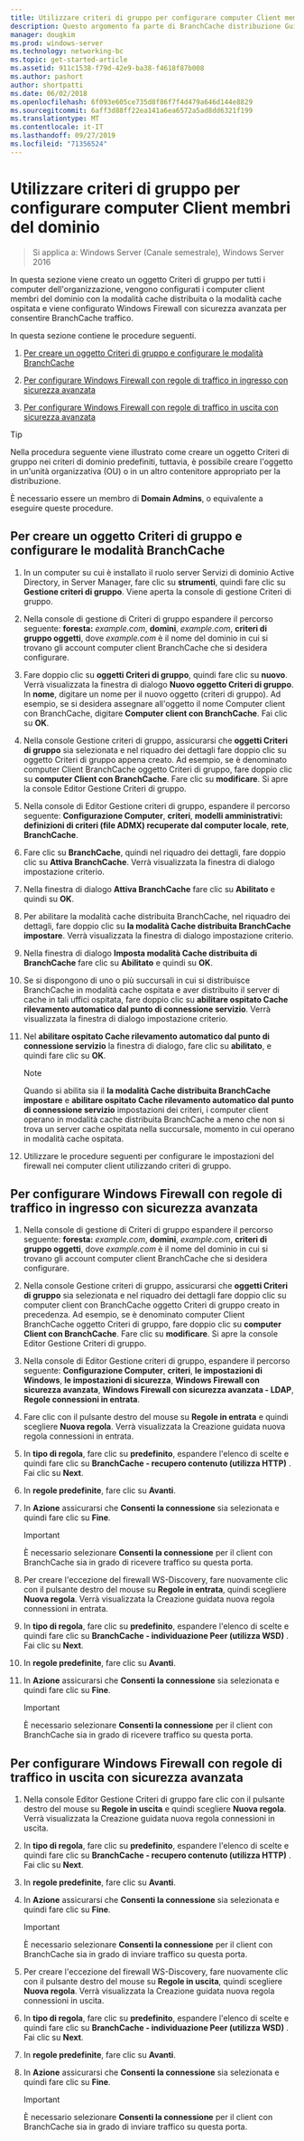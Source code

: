 ```yaml
---
title: Utilizzare criteri di gruppo per configurare computer Client membri del dominio
description: Questo argomento fa parte di BranchCache distribuzione Guide per Windows Server 2016, che illustra come distribuire BranchCache in modalità cache distribuita e ospitato per ottimizzare l'utilizzo della larghezza di banda WAN nelle succursali
manager: dougkim
ms.prod: windows-server
ms.technology: networking-bc
ms.topic: get-started-article
ms.assetid: 911c1538-f79d-42e9-ba38-f4618f87b008
ms.author: pashort
author: shortpatti
ms.date: 06/02/2018
ms.openlocfilehash: 6f093e605ce735d8f86f7f4d479a646d144e8829
ms.sourcegitcommit: 6aff3d88ff22ea141a6ea6572a5ad8dd6321f199
ms.translationtype: MT
ms.contentlocale: it-IT
ms.lasthandoff: 09/27/2019
ms.locfileid: "71356524"
---
```

# <a name="use-group-policy-to-configure-domain-member-client-computers"></a>Utilizzare criteri di gruppo per configurare computer Client membri del dominio

>Si applica a: Windows Server (Canale semestrale), Windows Server 2016

In questa sezione viene creato un oggetto Criteri di gruppo per tutti i computer dell'organizzazione, vengono configurati i computer client membri del dominio con la modalità cache distribuita o la modalità cache ospitata e viene configurato Windows Firewall con sicurezza avanzata per consentire BranchCache traffico.  
  
In questa sezione contiene le procedure seguenti.  
  
1.  [Per creare un oggetto Criteri di gruppo e configurare le modalità BranchCache](#bkmk_gp)  
  
2.  [Per configurare Windows Firewall con regole di traffico in ingresso con sicurezza avanzata](#bkmk_inbound)  
  
3.  [Per configurare Windows Firewall con regole di traffico in uscita con sicurezza avanzata](#bkmk_outbound)  
  
> [!TIP]  
> Nella procedura seguente viene illustrato come creare un oggetto Criteri di gruppo nei criteri di dominio predefiniti, tuttavia, è possibile creare l'oggetto in un'unità organizzativa (OU) o in un altro contenitore appropriato per la distribuzione.  
  
È necessario essere un membro di **Domain Admins**, o equivalente a eseguire queste procedure.  
  
## <a name="bkmk_gp"></a>Per creare un oggetto Criteri di gruppo e configurare le modalità BranchCache  
  
1.  In un computer su cui è installato il ruolo server Servizi di dominio Active Directory, in Server Manager, fare clic su **strumenti**, quindi fare clic su **Gestione criteri di gruppo**. Viene aperta la console di gestione Criteri di gruppo.  
  
2.  Nella console di gestione di Criteri di gruppo espandere il percorso seguente: **foresta:** *example.com*, **domini**, *example.com*, **criteri di gruppo oggetti**, dove *example.com* è il nome del dominio in cui si trovano gli account computer client BranchCache che si desidera configurare.  
  
3.  Fare doppio clic su **oggetti Criteri di gruppo**, quindi fare clic su **nuovo**. Verrà visualizzata la finestra di dialogo **Nuovo oggetto Criteri di gruppo**. In **nome**, digitare un nome per il nuovo oggetto (criteri di gruppo). Ad esempio, se si desidera assegnare all'oggetto il nome Computer client con BranchCache, digitare **Computer client con BranchCache**. Fai clic su **OK**.  
  
4.  Nella console Gestione criteri di gruppo, assicurarsi che **oggetti Criteri di gruppo** sia selezionata e nel riquadro dei dettagli fare doppio clic su oggetto Criteri di gruppo appena creato. Ad esempio, se è denominato computer Client BranchCache oggetto Criteri di gruppo, fare doppio clic su **computer Client con BranchCache**. Fare clic su **modificare**. Si apre la console Editor Gestione Criteri di gruppo.  
  
5.  Nella console di Editor Gestione criteri di gruppo, espandere il percorso seguente: **Configurazione Computer**, **criteri**, **modelli amministrativi: definizioni di criteri (file ADMX) recuperate dal computer locale**, **rete**, **BranchCache**.  
  
6.  Fare clic su **BranchCache**, quindi nel riquadro dei dettagli, fare doppio clic su **Attiva BranchCache**. Verrà visualizzata la finestra di dialogo impostazione criterio.  
  
7.  Nella finestra di dialogo **Attiva BranchCache** fare clic su **Abilitato** e quindi su **OK**.  
  
8.  Per abilitare la modalità cache distribuita BranchCache, nel riquadro dei dettagli, fare doppio clic su **la modalità Cache distribuita BranchCache impostare**. Verrà visualizzata la finestra di dialogo impostazione criterio.  
  
9. Nella finestra di dialogo **Imposta modalità Cache distribuita di BranchCache** fare clic su **Abilitato** e quindi su **OK**.  
  
10. Se si dispongono di uno o più succursali in cui si distribuisce BranchCache in modalità cache ospitata e aver distribuito il server di cache in tali uffici ospitata, fare doppio clic su **abilitare ospitato Cache rilevamento automatico dal punto di connessione servizio**. Verrà visualizzata la finestra di dialogo impostazione criterio.  
  
11. Nel **abilitare ospitato Cache rilevamento automatico dal punto di connessione servizio** la finestra di dialogo, fare clic su **abilitato**, e quindi fare clic su **OK**.  
  
    > [!NOTE]  
    > Quando si abilita sia il **la modalità Cache distribuita BranchCache impostare** e **abilitare ospitato Cache rilevamento automatico dal punto di connessione servizio** impostazioni dei criteri, i computer client operano in modalità cache distribuita BranchCache a meno che non si trova un server cache ospitata nella succursale, momento in cui operano in modalità cache ospitata.  
  
12. Utilizzare le procedure seguenti per configurare le impostazioni del firewall nei computer client utilizzando criteri di gruppo.  
  
## <a name="bkmk_inbound"></a>Per configurare Windows Firewall con regole di traffico in ingresso con sicurezza avanzata  
  
1.  Nella console di gestione di Criteri di gruppo espandere il percorso seguente: **foresta:** *example.com*, **domini**, *example.com*, **criteri di gruppo oggetti**, dove *example.com* è il nome del dominio in cui si trovano gli account computer client BranchCache che si desidera configurare.  
  
2.  Nella console Gestione criteri di gruppo, assicurarsi che **oggetti Criteri di gruppo** sia selezionata e nel riquadro dei dettagli fare doppio clic su computer client con BranchCache oggetto Criteri di gruppo creato in precedenza. Ad esempio, se è denominato computer Client BranchCache oggetto Criteri di gruppo, fare doppio clic su **computer Client con BranchCache**. Fare clic su **modificare**. Si apre la console Editor Gestione Criteri di gruppo.  
  
3.  Nella console di Editor Gestione criteri di gruppo, espandere il percorso seguente: **Configurazione Computer**, **criteri**, **le impostazioni di Windows**, **le impostazioni di sicurezza**, **Windows Firewall con sicurezza avanzata**, **Windows Firewall con sicurezza avanzata - LDAP**, **Regole connessioni in entrata**.  
  
4.  Fare clic con il pulsante destro del mouse su **Regole in entrata** e quindi scegliere **Nuova regola**. Verrà visualizzata la Creazione guidata nuova regola connessioni in entrata.  
  
5.  In **tipo di regola**, fare clic su **predefinito**, espandere l'elenco di scelte e quindi fare clic su **BranchCache - recupero contenuto (utilizza HTTP)** . Fai clic su **Next**.  
  
6.  In **regole predefinite**, fare clic su **Avanti**.  
  
7.  In **Azione** assicurarsi che **Consenti la connessione** sia selezionata e quindi fare clic su **Fine**.  
  
    > [!IMPORTANT]  
    > È necessario selezionare **Consenti la connessione** per il client con BranchCache sia in grado di ricevere traffico su questa porta.  
  
8.  Per creare l'eccezione del firewall WS-Discovery, fare nuovamente clic con il pulsante destro del mouse su **Regole in entrata**, quindi scegliere **Nuova regola**. Verrà visualizzata la Creazione guidata nuova regola connessioni in entrata.  
  
9. In **tipo di regola**, fare clic su **predefinito**, espandere l'elenco di scelte e quindi fare clic su **BranchCache - individuazione Peer (utilizza WSD)** . Fai clic su **Next**.  
  
10. In **regole predefinite**, fare clic su **Avanti**.  
  
11. In **Azione** assicurarsi che **Consenti la connessione** sia selezionata e quindi fare clic su **Fine**.  
  
    > [!IMPORTANT]  
    > È necessario selezionare **Consenti la connessione** per il client con BranchCache sia in grado di ricevere traffico su questa porta.  
  
## <a name="bkmk_outbound"></a>Per configurare Windows Firewall con regole di traffico in uscita con sicurezza avanzata  
  
1.  Nella console Editor Gestione Criteri di gruppo fare clic con il pulsante destro del mouse su **Regole in uscita** e quindi scegliere **Nuova regola**. Verrà visualizzata la Creazione guidata nuova regola connessioni in uscita.  
  
2.  In **tipo di regola**, fare clic su **predefinito**, espandere l'elenco di scelte e quindi fare clic su **BranchCache - recupero contenuto (utilizza HTTP)** . Fai clic su **Next**.  
  
3.  In **regole predefinite**, fare clic su **Avanti**.  
  
4.  In **Azione** assicurarsi che **Consenti la connessione** sia selezionata e quindi fare clic su **Fine**.  
  
    > [!IMPORTANT]  
    > È necessario selezionare **Consenti la connessione** per il client con BranchCache sia in grado di inviare traffico su questa porta.  
  
5.  Per creare l'eccezione del firewall WS-Discovery, fare nuovamente clic con il pulsante destro del mouse su **Regole in uscita**, quindi scegliere **Nuova regola**. Verrà visualizzata la Creazione guidata nuova regola connessioni in uscita.  
  
6.  In **tipo di regola**, fare clic su **predefinito**, espandere l'elenco di scelte e quindi fare clic su **BranchCache - individuazione Peer (utilizza WSD)** . Fai clic su **Next**.  
  
7.  In **regole predefinite**, fare clic su **Avanti**.  
  
8.  In **Azione** assicurarsi che **Consenti la connessione** sia selezionata e quindi fare clic su **Fine**.  
  
    > [!IMPORTANT]  
    > È necessario selezionare **Consenti la connessione** per il client con BranchCache sia in grado di inviare traffico su questa porta.  
  


